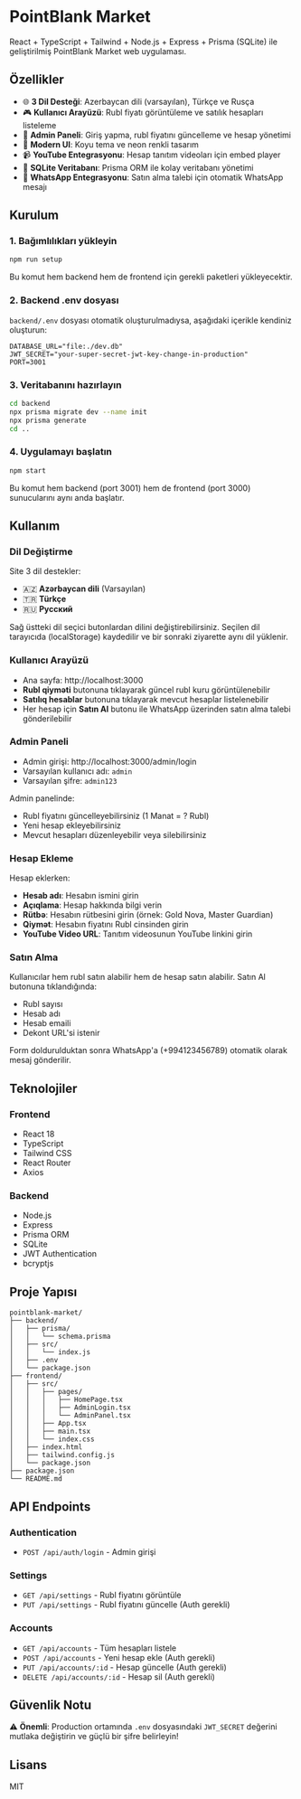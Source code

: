 # PointBlank Market

React + TypeScript + Tailwind + Node.js + Express + Prisma (SQLite) ile geliştirilmiş PointBlank Market web uygulaması.

## Özellikler

- 🌐 **3 Dil Desteği**: Azerbaycan dili (varsayılan), Türkçe ve Rusça
- 🎮 **Kullanıcı Arayüzü**: Rubl fiyatı görüntüleme ve satılık hesapları listeleme
- 🔐 **Admin Paneli**: Giriş yapma, rubl fiyatını güncelleme ve hesap yönetimi
- 🎨 **Modern UI**: Koyu tema ve neon renkli tasarım
- 📹 **YouTube Entegrasyonu**: Hesap tanıtım videoları için embed player
- 💾 **SQLite Veritabanı**: Prisma ORM ile kolay veritabanı yönetimi
- 💬 **WhatsApp Entegrasyonu**: Satın alma talebi için otomatik WhatsApp mesajı

## Kurulum

### 1. Bağımlılıkları yükleyin

```bash
npm run setup
```

Bu komut hem backend hem de frontend için gerekli paketleri yükleyecektir.

### 2. Backend .env dosyası

`backend/.env` dosyası otomatik oluşturulmadıysa, aşağıdaki içerikle kendiniz oluşturun:

```
DATABASE_URL="file:./dev.db"
JWT_SECRET="your-super-secret-jwt-key-change-in-production"
PORT=3001
```

### 3. Veritabanını hazırlayın

```bash
cd backend
npx prisma migrate dev --name init
npx prisma generate
cd ..
```

### 4. Uygulamayı başlatın

```bash
npm start
```

Bu komut hem backend (port 3001) hem de frontend (port 3000) sunucularını aynı anda başlatır.

## Kullanım

### Dil Değiştirme

Site 3 dil destekler:
- 🇦🇿 **Azərbaycan dili** (Varsayılan)
- 🇹🇷 **Türkçe**
- 🇷🇺 **Русский**

Sağ üstteki dil seçici butonlardan dilini değiştirebilirsiniz. Seçilen dil tarayıcıda (localStorage) kaydedilir ve bir sonraki ziyarette aynı dil yüklenir.

### Kullanıcı Arayüzü

- Ana sayfa: http://localhost:3000
- **Rubl qiyməti** butonuna tıklayarak güncel rubl kuru görüntülenebilir
- **Satılıq hesablar** butonuna tıklayarak mevcut hesaplar listelenebilir
- Her hesap için **Satın Al** butonu ile WhatsApp üzerinden satın alma talebi gönderilebilir

### Admin Paneli

- Admin girişi: http://localhost:3000/admin/login
- Varsayılan kullanıcı adı: `admin`
- Varsayılan şifre: `admin123`

Admin panelinde:
- Rubl fiyatını güncelleyebilirsiniz (1 Manat = ? Rubl)
- Yeni hesap ekleyebilirsiniz
- Mevcut hesapları düzenleyebilir veya silebilirsiniz

### Hesap Ekleme

Hesap eklerken:
- **Hesab adı**: Hesabın ismini girin
- **Açıqlama**: Hesap hakkında bilgi verin
- **Rütbə**: Hesabın rütbesini girin (örnek: Gold Nova, Master Guardian)
- **Qiymət**: Hesabın fiyatını Rubl cinsinden girin
- **YouTube Video URL**: Tanıtım videosunun YouTube linkini girin

### Satın Alma

Kullanıcılar hem rubl satın alabilir hem de hesap satın alabilir. Satın Al butonuna tıklandığında:
- Rubl sayısı
- Hesab adı
- Hesab emaili
- Dekont URL'si istenir

Form doldurulduktan sonra WhatsApp'a (+994123456789) otomatik olarak mesaj gönderilir.

## Teknolojiler

### Frontend
- React 18
- TypeScript
- Tailwind CSS
- React Router
- Axios

### Backend
- Node.js
- Express
- Prisma ORM
- SQLite
- JWT Authentication
- bcryptjs

## Proje Yapısı

```
pointblank-market/
├── backend/
│   ├── prisma/
│   │   └── schema.prisma
│   ├── src/
│   │   └── index.js
│   ├── .env
│   └── package.json
├── frontend/
│   ├── src/
│   │   ├── pages/
│   │   │   ├── HomePage.tsx
│   │   │   ├── AdminLogin.tsx
│   │   │   └── AdminPanel.tsx
│   │   ├── App.tsx
│   │   ├── main.tsx
│   │   └── index.css
│   ├── index.html
│   ├── tailwind.config.js
│   └── package.json
├── package.json
└── README.md
```

## API Endpoints

### Authentication
- `POST /api/auth/login` - Admin girişi

### Settings
- `GET /api/settings` - Rubl fiyatını görüntüle
- `PUT /api/settings` - Rubl fiyatını güncelle (Auth gerekli)

### Accounts
- `GET /api/accounts` - Tüm hesapları listele
- `POST /api/accounts` - Yeni hesap ekle (Auth gerekli)
- `PUT /api/accounts/:id` - Hesap güncelle (Auth gerekli)
- `DELETE /api/accounts/:id` - Hesap sil (Auth gerekli)

## Güvenlik Notu

⚠️ **Önemli**: Production ortamında `.env` dosyasındaki `JWT_SECRET` değerini mutlaka değiştirin ve güçlü bir şifre belirleyin!

## Lisans

MIT
